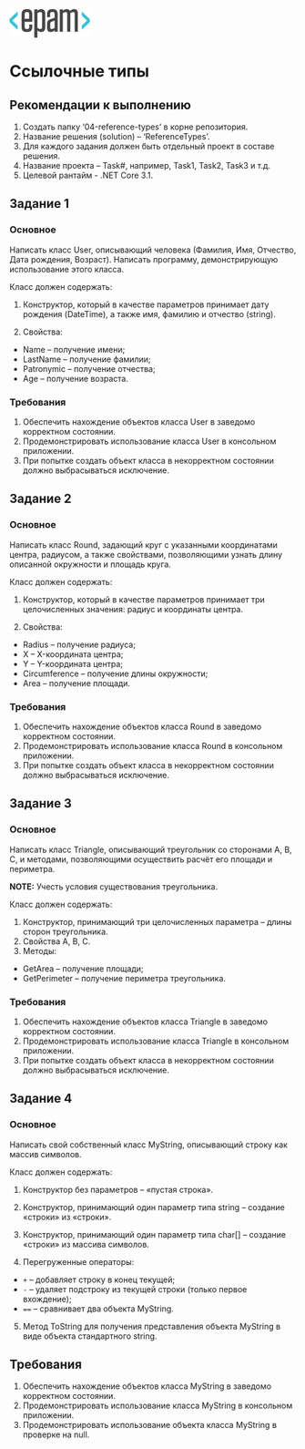 ![Logo](https://github.com/Anton-Pronkin/net-courses-external/raw/master/HomeWork/media/epam_logo.png)

# Ссылочные типы

##  Рекомендации к выполнению

1.  Создать папку ‘04-reference-types’ в корне репозитория.
2.  Название решения (solution) – ‘ReferenceTypes’.
3.  Для каждого задания должен быть отдельный проект в составе решения.
4.  Название проекта – Task\#, например, Task1, Task2, Task3 и т.д.
5.  Целевой рантайм - .NET Core 3.1.

## Задание 1

### Основное

Написать класс User, описывающий человека (Фамилия, Имя, Отчество, Дата
рождения, Возраст). Написать программу, демонстрирующую использование
этого класса.

Класс должен содержать:

1.  Конструктор, который в качестве параметров принимает дату рождения (DateTime), а также имя, фамилию и отчество (string).

2.  Свойства:

-   Name – получение имени;
-   LastName – получение фамилии;
-   Patronymic – получение отчества;
-   Age – получение возраста.

### Требования

1.  Обеспечить нахождение объектов класса User в заведомо корректном состоянии.
2.  Продемонстрировать использование класса User в консольном приложении.
3.  При попытке создать объект класса в некорректном состоянии должно выбрасываться исключение.

## Задание 2

### Основное

Написать класс Round, задающий круг с указанными координатами центра,
радиусом, а также свойствами, позволяющими узнать длину описанной
окружности и площадь круга.

Класс должен содержать:

1.  Конструктор, который в качестве параметров принимает три целочисленных значения: радиус и координаты центра.

2.  Свойства:

-   Radius – получение радиуса;
-   X – X-координата центра;
-   Y – Y-координата центра;
-   Circumference – получение длины окружности;
-   Area – получение площади.

### Требования

1.  Обеспечить нахождение объектов класса Round в заведомо корректном состоянии.
2.  Продемонстрировать использование класса Round в консольном приложении.
3.  При попытке создать объект класса в некорректном состоянии должно выбрасываться исключение.

## Задание 3

### Основное

Написать класс Triangle, описывающий треугольник со сторонами A, B, C, и
методами, позволяющими осуществить расчёт его площади и периметра.

<strong>NOTE:</strong> Учесть условия существования треугольника.

Класс должен содержать:

1.  Конструктор, принимающий три целочисленных параметра – длины сторон треугольника.
2.  Свойства A, B, C.
3.  Методы:

-   GetArea – получение площади;
-   GetPerimeter – получение периметра треугольника.

### Требования

1.  Обеспечить нахождение объектов класса Triangle в заведомо корректном состоянии.
2.  Продемонстрировать использование класса Triangle в консольном приложении.
3.  При попытке создать объект класса в некорректном состоянии должно выбрасываться исключение.

## Задание 4

### Основное

Написать свой собственный класс MyString, описывающий строку как массив
символов.

Класс должен содержать:

1.  Конструктор без параметров – «пустая строка».
2.  Конструктор, принимающий один параметр типа string – создание «строки» из «строки».
3.  Конструктор, принимающий один параметр типа char\[\] – создание «строки» из массива символов.

4.  Перегруженные операторы:

-   `+` – добавляет строку в конец текущей;
-   `-` – удаляет подстроку из текущей строки (только первое вхождение);
-   `==` – сравнивает два объекта MyString.

5.  Метод ToString для получения представления объекта MyString в виде объекта стандартного string.


## Требования

1.  Обеспечить нахождение объектов класса MyString в заведомо корректном состоянии.
2.  Продемонстрировать использование класса MyString в консольном приложении.
3.  Продемонстрировать использование объекта класса MyString в проверке на null.
